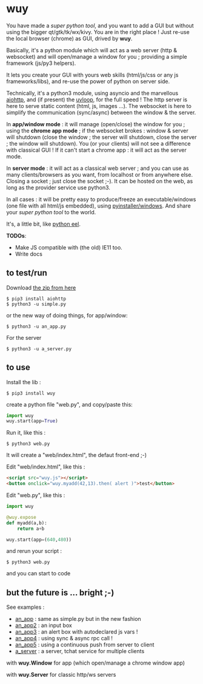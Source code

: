 # wuy 

You have made a _super python tool_, and you want to add a GUI but without using the bigger qt/gtk/tk/wx/kivy. You are in the right place ! Just re-use the local browser (chrome) as GUI, drived by **wuy**.

Basically, it's a python module which will act as a web server (http & websocket) and will open/manage a window for you ; providing a simple framework (js/py3 helpers).

It lets you create your GUI with yours web skills (html/js/css or any js frameworks/libs), and re-use the power of python on server side.

Technically, it's a python3 module, using asyncio and the marvellous [aiohttp](https://aiohttp.readthedocs.io/en/stable/), and (if present) the [uvloop](https://magic.io/blog/uvloop-blazing-fast-python-networking/), for the full speed ! The http server is here to serve static content (html, js, images ...). The websocket is here to simplify the communication (sync/async) between the window & the server.

In **app/window mode** : it will manage (open/close) the window for you ; using the **chrome app mode** ; if the websocket brokes : window & server will shutdown (close the window ; the server will shutdown, close the server ; the window will shutdown). You (or your clients) will not see a difference with classical GUI ! If it can't start a chrome app : it will act as the server mode. 

In **server mode** : it will act as a classical web server ; and you can use as many clients/browsers as you want, from localhost or from anywhere else. Closing a socket ; just close the socket ;-). It can be hosted on the web, as long as the provider service use python3.

In all cases : it will be pretty easy to produce/freeze an executable/windows (one file with all html/js embedded), using [pyinstaller/windows](https://github.com/manatlan/wuy/blob/master/COMPILE.bat). And share your _super python tool_ to the world.

It's, a little bit, like [python eel](https://github.com/ChrisKnott/Eel).

**TODOs**:
* Make JS compatible with (the old) IE11 too.
* Write docs

## to test/run

Download [the zip from here](https://github.com/manatlan/wuy/archive/master.zip)

    $ pip3 install aiohttp
    $ python3 -u simple.py

or the new way of doing things, for app/window:

    $ python3 -u an_app.py

For the server 

    $ python3 -u a_server.py

## to use

Install the lib :

    $ pip3 install wuy

create a python file "web.py", and copy/paste this:

```python
import wuy
wuy.start(app=True)
```
Run it, like this :

    $ python3 web.py

It will create a "web/index.html", the defaut front-end ;-)

Edit "web/index.html", like this :

```html
<script src="wuy.js"></script>
<button onclick="wuy.myadd(42,13).then( alert )">test</button>
```

Edit "web.py", like this :

```python
import wuy

@wuy.expose
def myadd(a,b):
    return a+b

wuy.start(app=(640,480))
```

and rerun your script :

    $ python3 web.py

and you can start to code

## but the future is ... bright ;-)

See examples :

* [an_app](https://github.com/manatlan/wuy/blob/master/an_app.py) : same as simple.py but in the new fashion
* [an_app2](https://github.com/manatlan/wuy/blob/master/an_app2.py) : an input box
* [an_app3](https://github.com/manatlan/wuy/blob/master/an_app3.py) : an alert box with autodeclared js vars !
* [an_app4](https://github.com/manatlan/wuy/blob/master/an_app4.py) : using sync & async rpc call !
* [an_app5](https://github.com/manatlan/wuy/blob/master/an_app5.py) : using a continuous push from server to client
* [a_server](https://github.com/manatlan/wuy/blob/master/a_server.py) : a server, tchat service for multiple clients

with **wuy.Window** for app (which open/manage a chrome window app)

with **wuy.Server** for classic http/ws servers

